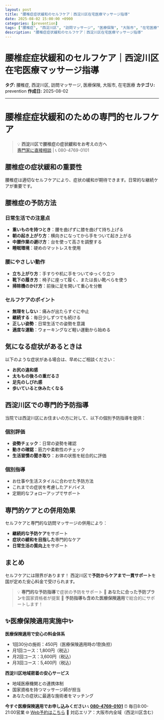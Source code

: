 ```yaml
---
layout: post
title: "腰椎症症状緩和のセルフケア｜西淀川区在宅医療マッサージ指導"
date: 2025-08-02 15:00:00 +0900
categories: [prevention]
tags: ["腰椎症", "西淀川区", "訪問マッサージ", "医療保険", "大阪市", "在宅医療"]
description: "腰椎症症状緩和のセルフケア｜西淀川区在宅医療マッサージ指導"
---
```


# 腰椎症症状緩和のセルフケア｜西淀川区在宅医療マッサージ指導

**タグ:** 腰椎症, 西淀川区, 訪問マッサージ, 医療保険, 大阪市, 在宅医療
**カテゴリ:** prevention
**作成日:** 2025-08-02

---


# 腰椎症症状緩和のための専門的セルフケア

> 💡 **西淀川区で腰椎症の症状緩和をお考えの方へ**  
> [専門家に直接相談](https://peraichi.com/landing_pages/view/himawari-massage/) | 📞 080-4769-0101

## 腰椎症の症状緩和の重要性

腰椎症は適切なセルフケアにより、症状の緩和が期待できます。日常的な継続ケアが重要です。

## 腰椎症の予防方法

### 日常生活での注意点
- **重いものを持つとき**：腰を曲げずに膝を曲げて持ち上げる
- **朝の起き上がり方**：横向きになってから手をついて起き上がる
- **中腰作業の避け方**：台を使って高さを調整する
- **睡眠環境**：硬めのマットレスを使用

### 腰にやさしい動作
- **立ち上がり方**：手すりや机に手をついてゆっくり立つ
- **靴下の履き方**：椅子に座って履く、または長い靴べらを使う
- **掃除機のかけ方**：前後に足を開いて重心を分散

### セルフケアのポイント
- **無理をしない**：痛みが出たらすぐに中止
- **継続する**：毎日少しずつでも続ける
- **正しい姿勢**：日常生活での姿勢を意識
- **適度な運動**：ウォーキングなど軽い運動から始める

## 気になる症状があるときは

以下のような症状がある場合は、早めにご相談ください：
- **お尻の違和感**
- **太ももの後ろの重だるさ**
- **足先のしびれ感**
- **歩いていると休みたくなる**

## 西淀川区での専門的予防指導

当院では西淀川区にお住まいの方に対して、以下の個別予防指導を提供：

### 個別評価
- **姿勢チェック**：日常の姿勢を確認
- **動きの確認**：筋力や柔軟性のチェック
- **生活習慣の聞き取り**：お体の状態を総合的に評価

### 個別指導
- お仕事や生活スタイルに合わせた予防方法
- これまでの症状を考慮したアドバイス
- 定期的なフォローアップでサポート

## 専門的ケアとの併用効果

セルフケアと専門的な訪問マッサージの併用により：
- **継続的な予防ケア**をサポート
- **症状の緩和を目指した**専門的なケア
- **日常生活の質向上**をサポート

## まとめ

セルフケアには限界があります！
西淀川区で**予防からケアまで一貫サポート**を国が定めた安心料金で受けられます。

> 💡 **専門的な予防指導**で症状の予防をサポート
> 👥 **あなたに合った予防プラン**を国家資格者が提案
> 🎁 **予防指導も含めた医療保険適用**で総合的にサポートします！

## ✨医療保険適用実施中✨

**医療保険適用で安心の料金体系**
- 1回30分の施術：450円（医療保険適用時の1割負担）
- 月1回コース：1,800円（税込）
- 月2回コース：3,600円（税込）
- 月3回コース：5,400円（税込）

**西淀川区地域密着の安心サービス**
- 地域医療機関との連携体制
- 国家資格を持つマッサージ師が担当
- あなたの症状に最適な施術者をマッチング

**今すぐ医療保険適用でお申し込みください**
📞 **[080-4769-0101](tel:080-4769-0101)**
⏰ 毎日8:00-21:00営業
🌐 [Web予約はこちら](https://peraichi.com/landing_pages/view/himawari-massage/)
📍 対応エリア：大阪市内全域（西淀川区含む）

